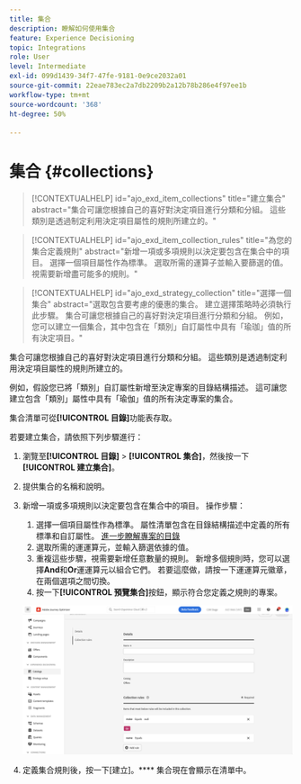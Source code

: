 ```yaml
---
title: 集合
description: 瞭解如何使用集合
feature: Experience Decisioning
topic: Integrations
role: User
level: Intermediate
exl-id: 099d1439-34f7-47fe-9181-0e9ce2032a01
source-git-commit: 22eae783ec2a7db2209b2a12b78b286e4f97ee1b
workflow-type: tm+mt
source-wordcount: '368'
ht-degree: 50%

---
```


# 集合 {#collections}

>[!CONTEXTUALHELP]
>id="ajo_exd_item_collections"
>title="建立集合"
>abstract="集合可讓您根據自己的喜好對決定項目進行分類和分組。 這些類別是透過制定利用決定項目屬性的規則所建立的。"

>[!CONTEXTUALHELP]
>id="ajo_exd_item_collection_rules"
>title="為您的集合定義規則"
>abstract="新增一項或多項規則以決定要包含在集合中的項目。 選擇一個項目屬性作為標準。 選取所需的運算子並輸入要篩選的值。 視需要新增盡可能多的規則。"

>[!CONTEXTUALHELP]
>id="ajo_exd_strategy_collection"
>title="選擇一個集合"
>abstract="選取包含要考慮的優惠的集合。 建立選擇策略時必須執行此步驟。 集合可讓您根據自己的喜好對決定項目進行分類和分組。 例如，您可以建立一個集合，其中包含在「類別」自訂屬性中具有「瑜珈」值的所有決定項目。"

集合可讓您根據自己的喜好對決定項目進行分類和分組。 這些類別是透過制定利用決定項目屬性的規則所建立的。

例如，假設您已將「類別」自訂屬性新增至決定專案的目錄結構描述。 這可讓您建立包含「類別」屬性中具有「瑜伽」值的所有決定專案的集合。

集合清單可從&#x200B;**[!UICONTROL 目錄]**&#x200B;功能表存取。

若要建立集合，請依照下列步驟進行：

1. 瀏覽至&#x200B;**[!UICONTROL 目錄]** > **[!UICONTROL 集合]**，然後按一下&#x200B;**[!UICONTROL 建立集合]**。
1. 提供集合的名稱和說明。
1. 新增一項或多項規則以決定要包含在集合中的項目。 操作步驟：

   1. 選擇一個項目屬性作為標準。 屬性清單包含在目錄結構描述中定義的所有標準和自訂屬性。 [進一步瞭解專案的目錄](catalogs.md)
   1. 選取所需的運運算元，並輸入篩選依據的值。
   1. 重複這些步驟，視需要新增任意數量的規則。 新增多個規則時，您可以選擇&#x200B;**And**&#x200B;和&#x200B;**Or**&#x200B;運運算元以組合它們。 若要這麼做，請按一下運運算元徽章，在兩個選項之間切換。
   1. 按一下&#x200B;**[!UICONTROL 預覽集合]**&#x200B;按鈕，顯示符合您定義之規則的專案。

   ![](assets/collection-create.png)

1. 定義集合規則後，按一下[建立]。**** 集合現在會顯示在清單中。
